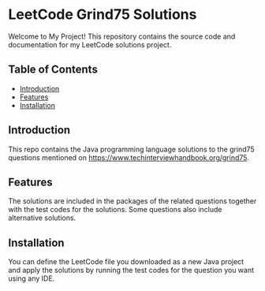 # LeetCode Grind75 Solutions

Welcome to My Project! This repository contains the source code and documentation for my LeetCode solutions project.

## Table of Contents

- [Introduction](#introduction)
- [Features](#features)
- [Installation](#installation)

[//]: # (- [Usage]&#40;#usage&#41;)

[//]: # (- [Contributing]&#40;#contributing&#41;)

[//]: # (- [License]&#40;#license&#41;)

## Introduction

This repo contains the Java programming language solutions to the grind75 questions mentioned on https://www.techinterviewhandbook.org/grind75.

## Features

The solutions are included in the packages of the related questions together with the test codes for the solutions. Some questions also include alternative solutions.

## Installation

You can define the LeetCode file you downloaded as a new Java project and apply the solutions by running the test codes for the question you want using any IDE.


[//]: # ()
[//]: # (## Usage)

[//]: # ()
[//]: # (Provide instructions on how to use your project. Include code examples, command-line instructions, or any relevant details.)

[//]: # ()
[//]: # (## Contributing)

[//]: # ()
[//]: # (Indicate how others can contribute to your project. Whether it's through bug reports, feature requests, or pull requests, let people know how they can get involved.)

[//]: # ()
[//]: # (## License)

[//]: # ()
[//]: # (Specify the license under which your project is released. For example, you can use the MIT License, GNU General Public License, or any other open-source license.)


